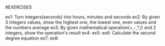 #EXERCISES 

ex1: Turn integers(seconds) into hours, minutes and seconds
ex2: By given 3 integers values, show the highest one, the lowest one, even values and the numbers average
ex3: By given mathematical operation(+,-,*,/) and 2 integers, show the operation's result
ex4:
ex5:
ex6: Calculate the second degree equation
ex7:
ex8:

